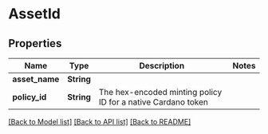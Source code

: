 # AssetId

## Properties

Name | Type | Description | Notes
------------ | ------------- | ------------- | -------------
**asset_name** | **String** |  | 
**policy_id** | **String** | The hex-encoded minting policy ID for a native Cardano token | 

[[Back to Model list]](../README.md#documentation-for-models) [[Back to API list]](../README.md#documentation-for-api-endpoints) [[Back to README]](../README.md)


